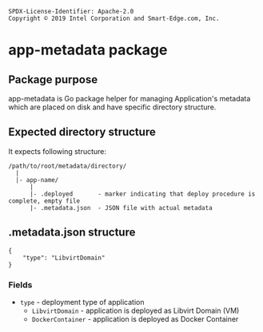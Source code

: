 ```text
SPDX-License-Identifier: Apache-2.0
Copyright © 2019 Intel Corporation and Smart-Edge.com, Inc.
```

# app-metadata package
## Package purpose
app-metadata is Go package helper for managing Application's metadata
which are placed on disk and have specific directory structure.

## Expected directory structure
It expects following structure:

```
/path/to/root/metadata/directory/
  |
  |- app-name/
      |
      |- .deployed       - marker indicating that deploy procedure is complete, empty file
      |- .metadata.json  - JSON file with actual metadata
```

## .metadata.json structure

```
{
    "type": "LibvirtDomain"
}
```

### Fields
* `type` - deployment type of application
    * `LibvirtDomain` - application is deployed as Libvirt Domain (VM)
    * `DockerContainer` - application is deployed as Docker Container

